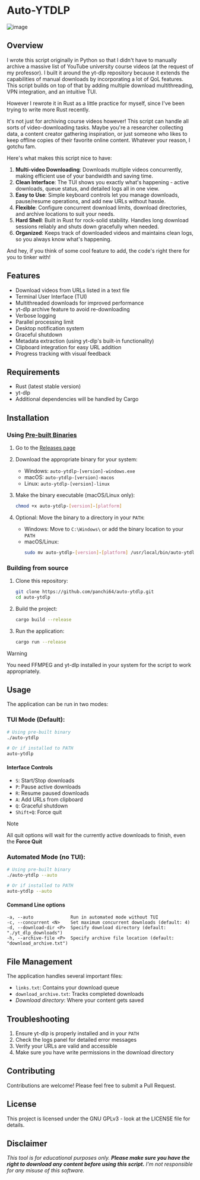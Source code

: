 # Auto-YTDLP

![image](https://github.com/user-attachments/assets/4faf2a28-c776-4a75-b1bc-9df5570b5360)


## Overview

I wrote this script originally in Python so that I didn't have to manually archive a massive list of YouTube university course videos (at the request of my professor). I built it around the yt-dlp repository because it extends the capabilities of manual downloads by incorporating a lot of QoL features. This script builds on top of that by adding multiple download multithreading, VPN integration, and an intuitive TUI.

However I rewrote it in Rust as a little practice for myself, since I've been trying to write more Rust recently.

It's not just for archiving course videos however! This script can handle all sorts of video-downloading tasks. Maybe you're a researcher collecting data, a content creator gathering inspiration, or just someone who likes to keep offline copies of their favorite online content. Whatever your reason, I gotchu fam.

Here's what makes this script nice to have:

1. **Multi-video Downloading**: Downloads multiple videos concurrently, making efficient use of your bandwidth and saving time.
2. **Clean Interface**: The TUI shows you exactly what's happening - active downloads, queue status, and detailed logs all in one view.
3. **Easy to Use**: Simple keyboard controls let you manage downloads, pause/resume operations, and add new URLs without hassle.
4. **Flexible**: Configure concurrent download limits, download directories, and archive locations to suit your needs.
5. **Hard Shell**: Built in Rust for rock-solid stability. Handles long download sessions reliably and shuts down gracefully when needed.
6. **Organized**: Keeps track of downloaded videos and maintains clean logs, so you always know what's happening.

And hey, if you think of some cool feature to add, the code's right there for you to tinker with!

## Features

- Download videos from URLs listed in a text file
- Terminal User Interface (TUI)
- Multithreaded downloads for improved performance
- yt-dlp archive feature to avoid re-downloading
- Verbose logging
- Parallel processing limit
- Desktop notification system
- Graceful shutdown
- Metadata extraction (using yt-dlp's built-in functionality)
- Clipboard integration for easy URL addition
- Progress tracking with visual feedback

## Requirements

- Rust (latest stable version)
- yt-dlp
- Additional dependencies will be handled by Cargo

## Installation

### Using [Pre-built Binaries](https://github.com/panchi64/auto-ytdlp/releases/new)

1. Go to the [Releases page](https://github.com/panchi64/auto-ytdlp/releases/new)
2. Download the appropriate binary for your system:

   - Windows: `auto-ytdlp-[version]-windows.exe`
   - macOS: `auto-ytdlp-[version]-macos`
   - Linux: `auto-ytdlp-[version]-linux`


3. Make the binary executable (macOS/Linux only):
   ```bash
   chmod +x auto-ytdlp-[version]-[platform]
   ```

4. Optional: Move the binary to a directory in your `PATH`:

   - Windows: Move to `C:\Windows\` or add the binary location to your `PATH`
   - macOS/Linux:
      ```bash
      sudo mv auto-ytdlp-[version]-[platform] /usr/local/bin/auto-ytdlp
      ```

### Building from source

1. Clone this repository:
   ```bash
   git clone https://github.com/panchi64/auto-ytdlp.git
   cd auto-ytdlp
   ```

2. Build the project:
   ```bash
   cargo build --release
   ```

3. Run the application:
   ```bash
   cargo run --release
   ```   
> [!WARNING]
> You need FFMPEG and yt-dlp installed in your system for the script to work appropriately.

## Usage

The application can be run in two modes:

### TUI Mode (Default):
```bash
# Using pre-built binary
./auto-ytdlp

# Or if installed to PATH
auto-ytdlp
```

#### Interface Controls
- `S`: Start/Stop downloads
- `P`: Pause active downloads
- `R`: Resume paused downloads
- `A`: Add URLs from clipboard
- `Q`: Graceful shutdown
- `Shift+Q`: Force quit

> [!NOTE]
> All quit options will wait for the currently active downloads to finish, even the **Force Quit**

### Automated Mode (no TUI):
```bash
# Using pre-built binary
./auto-ytdlp --auto

# Or if installed to PATH
auto-ytdlp --auto
```

#### Command Line options
```
-a, --auto              Run in automated mode without TUI
-c, --concurrent <N>    Set maximum concurrent downloads (default: 4)
-d, --download-dir <P>  Specify download directory (default: "./yt_dlp_downloads")
-h, --archive-file <P>  Specify archive file location (default: "download_archive.txt")
```

## File Management
The application handles several important files:

- `links.txt`: Contains your download queue
- `download_archive.txt`: Tracks completed downloads
- _Download directory_: Where your content gets saved

## Troubleshooting

1. Ensure yt-dlp is properly installed and in your `PATH`
2. Check the logs panel for detailed error messages
3. Verify your URLs are valid and accessible
4. Make sure you have write permissions in the download directory

## Contributing

Contributions are welcome! Please feel free to submit a Pull Request.

## License

This project is licensed under the GNU GPLv3 - look at the LICENSE file for details.

## Disclaimer

_This tool is for educational purposes only. **Please make sure you have the right to download any content before using this script.** I'm not responsible for any misuse of this software._
